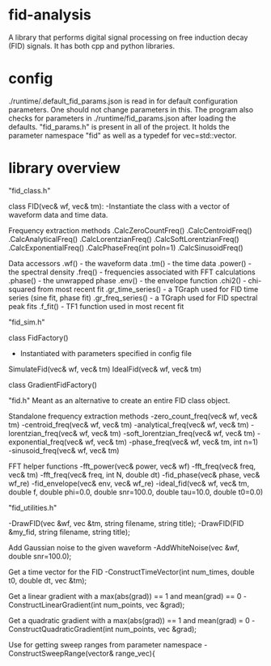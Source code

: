 fid-analysis
============

A library that performs digital signal processing on free induction decay (FID) signals.  It has both cpp and python libraries.

config
======

./runtime/.default_fid_params.json is read in for default configuration 
parameters.  One should not change parameters in this.  The program also
checks for parameters in ./runtime/fid_params.json after loading the defaults.
"fid_params.h" is present in all of the project.  It holds the parameter
namespace "fid" as well as a typedef for vec=std::vector<double>.

library overview
================

"fid_class.h"

class FID(vec& wf, vec& tm):
-Instantiate the class with a vector of waveform data and time data.  

Frequency extraction methods
.CalcZeroCountFreq()
.CalcCentroidFreq()
.CalcAnalyticalFreq()
.CalcLorentzianFreq()
.CalcSoftLorentzianFreq()
.CalcExponentialFreq()
.CalcPhaseFreq(int poln=1)
.CalcSinusoidFreq()

Data accessors
.wf() - the waveform data
.tm() - the time data
.power() - the spectral density
.freq() - frequencies associated with FFT calculations
.phase() - the unwrapped phase
.env() - the envelope function
.chi2() - chi-squared from most recent fit
.gr_time_series() - a TGraph used for FID time series (sine fit, phase fit)
.gr_freq_series() - a TGraph used for FID spectral peak fits
.f_fit() - TF1 function used in most recent fit


"fid_sim.h"

class FidFactory()
- Instantiated with parameters specified in config file

SimulateFid(vec& wf, vec& tm)
IdealFid(vec& wf, vec& tm)

class GradientFidFactory()



"fid.h"
Meant as an alternative to create an entire FID class object.

Standalone frequency extraction methods
-zero_count_freq(vec& wf, vec& tm)
-centroid_freq(vec& wf, vec& tm)
-analytical_freq(vec& wf, vec& tm)
-lorentzian_freq(vec& wf, vec& tm)
-soft_lorentzian_freq(vec& wf, vec& tm)
-exponential_freq(vec& wf, vec& tm)
-phase_freq(vec& wf, vec& tm, int n=1)
-sinusoid_freq(vec& wf, vec& tm)

FFT helper functions
-fft_power(vec& power, vec& wf)
-fft_freq(vec& freq, vec& tm)
-fft_freq(vec& freq, int N, double dt)
-fid_phase(vec& phase, vec& wf_re)
-fid_envelope(vec& env, vec& wf_re)
-ideal_fid(vec& wf, vec& tm, double f, double phi=0.0, double snr=100.0, 			double tau=10.0, double t0=0.0)

"fid_utilities.h"

-DrawFID(vec &wf, vec &tm, string filename, string title);
-DrawFID(FID &my_fid, string filename, string title);

Add Gaussian noise to the given waveform
-AddWhiteNoise(vec &wf, double snr=100.0);

Get a time vector for the FID
-ConstructTimeVector(int num_times, double t0, double dt, vec &tm);

Get a linear gradient with a max(abs(grad)) == 1 and mean(grad) == 0
-ConstructLinearGradient(int num_points, vec &grad);

Get a quadratic gradient with a max(abs(grad)) == 1 and mean(grad) = 0
-ConstructQuadraticGradient(int num_points, vec &grad);

Use for getting sweep ranges from parameter namespace
-ConstructSweepRange(vector<T>& range_vec){


